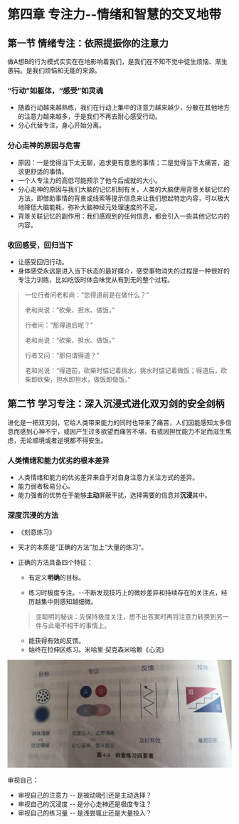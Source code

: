 # 第四章 专注力--情绪和智慧的交叉地带

## 第一节 情绪专注：依照提振你的注意力

做A想B的行为模式实实在在地影响着我们，是我们在不知不觉中徒生烦恼、渐生愚钝。是我们烦恼和无能的来源。

### “行动”如躯体，“感受”如灵魂

* 随着行动越来越熟练，我们在行动上集中的注意力越来越少，分散在其他地方的注意力越来越多，于是我们不再去耐心感受行动。
* 分心代替专注，身心开始分离。

### 分心走神的原因与危害

* 原因：一是觉得当下太无聊，追求更有意思的事情；二是觉得当下太痛苦，追求更舒适的事情。
* 一个人专注力的高低可能预示了他今后成就的大小。
* 分心走神的原因与我们大脑的记忆机制有关，人类的大脑使用背景关联记忆的方法，即借助事情的背景或线索等提示信息来让我们想起特定内容，可以极大地降低大脑能耗，弥补大脑神经元处理速度的不足。
* 背景关联记忆的副作用：我们感观到的任何信息，都会引入一些其他记忆内的内容。

### 收回感受，回归当下

* 让感受回归行动。
* 身体感受永远是进入当下状态的最好媒介，感受事物消失的过程是一种很好的专注力训练，比如吃饭时体会味觉从有到无的整个过程。

> 一位行者问老和尚：“您得道前是在做什么？”
>
> 老和尚说：“砍柴、担水、做饭。”
>
> 行者问：“那得道后呢？”
>
> 老和尚说：“砍柴、担水、做饭。”
>
> 行者又问：“那何谓得道？”
>
> 老和尚说：“得道前，砍柴时惦记着挑水，挑水时惦记着做饭；得道后，砍柴即砍柴，担水即担水，做饭即做饭。”

## 第二节 学习专注：深入沉浸式进化双刃剑的安全剑柄

进化是一把双刃剑，它给人类带来能力的同时也带来了痛苦，人们因能感知太多信息而感到心神不宁，或因产生过多欲望而痛苦不堪，有或因担忧能力不足而滋生焦虑，无论顺境或者逆境都不得安生。

### 人类情绪和能力优劣的根本差异

* 人类情绪和能力的优劣差异来自于对自身注意力关注方式的差异。
* 能力弱者极易分心。
* 能力强者的优势在于能够**主动**屏蔽干扰，选择需要的信息并**沉浸**其中。

### 深度沉浸的方法

* 《刻意练习》

* 天才的本质是“正确的方法”加上“大量的练习”。

* 正确的方法具备四个特征：

  * 有定义**明确**的目标。

  * 练习时极度专注。--不断发现技巧上的微妙差异和持续存在的关注点，经历越集中则感知越细微。

  > 变聪明的秘诀：先保持极度关注，想不出答案时再将注意力转换到另一件与此毫不相干的事情上。
  
  * 能获得有效的反馈。
  * 始终在拉伸区练习。米哈里·契克森米哈赖《心流》

![刻意练习四要素](第四章.assets/刻意练习四要素.jpeg)

审视自己：

* 审视自己的注意力 -- 是被动吸引还是主动选择？
* 审视自己的沉浸度 -- 是分心走神还是极度专注？
* 审视自己的练习量 -- 是浅尝辄止还是大量投入？